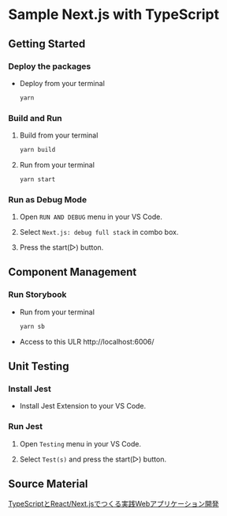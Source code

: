 # Sample Next.js with TypeScript

## Getting Started

### Deploy the packages

- Deploy from your terminal
  
   ```bash
   yarn 
   ```

### Build and Run

1. Build from your terminal
   
   ```bash
   yarn build
   ```

2. Run from your terminal
   
   ```bash
   yarn start
   ```

### Run as Debug Mode

1. Open `RUN AND DEBUG` menu in your VS Code.

2. Select `Next.js: debug full stack` in combo box.

3. Press the start(▷) button. 

## Component Management

### Run Storybook

- Run from your terminal
  
   ```bash
   yarn sb 
   ```

- Access to this ULR
  http://localhost:6006/

## Unit Testing

### Install Jest

- Install Jest Extension to your VS Code.

### Run Jest

1. Open `Testing` menu in your VS Code.

2. Select `Test(s)` and press the start(▷) button. 

## Source Material

[TypeScriptとReact/Next.jsでつくる実践Webアプリケーション開発](https://gihyo.jp/book/2022/978-4-297-12916-3)